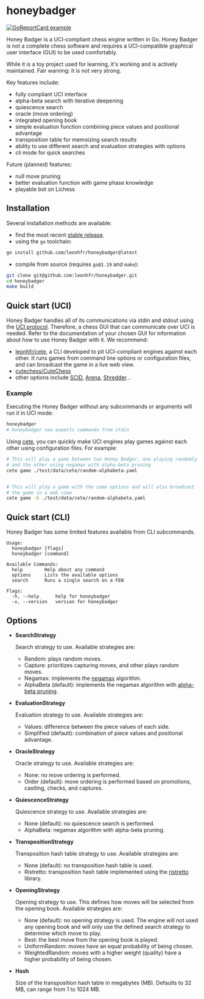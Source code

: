 # honeybadger

[![GoReportCard example](https://goreportcard.com/badge/github.com/leonhfr/honeybadger)](https://goreportcard.com/report/github.com/leonhfr/honeybadger)

Honey Badger is a UCI-compliant chess engine written in Go. Honey Badger is not a complete chess software and requires a UCI-compatible graphical user interface (GUI) to be used comfortably.

While it is a toy project used for learning, it's working and is actively maintained. Fair warning: it is not very strong.

Key features include:

- fully compliant UCI interface
- alpha-beta search with iterative deepening
- quiescence search
- oracle (move ordering)
- integrated opening book
- simple evaluation function combining piece values and positional advantage
- transposition table for memoizing search results
- ability to use different search and evaluation strategies with options
- cli mode for quick searches

Future (planned) features:

- null move pruning
- better evaluation function with game phase knowledge
- playable bot on Lichess

## Installation

Several installation methods are available:

- find the most recent [stable release](https://github.com/leonhfr/honeybadger/releases).
- using the `go` toolchain:

```sh
go install github.com/leonhfr/honeybadger@latest
```

- compile from source (requires `go@1.19` and `make`):

```sh
git clone git@github.com:leonhfr/honeybadger.git
cd honeybadger
make build
```

## Quick start (UCI)

Honey Badger handles all of its communications via stdin and stdout using the [UCI protocol](https://backscattering.de/chess/uci/). Therefore, a chess GUI that can communicate over UCI is needed. Refer to the documentation of your chosen GUI for information about how to use Honey Badger with it. We recommend:

- [leonhfr/cete](https://github.com/leonhfr/honeybadger), a CLI developed to pit UCI-compliant engines against each other. It runs games from command line options or configuration files, and can broadcast the game in a live web view.
- [cutechess/CuteChess](https://github.com/cutechess/cutechess)
- other options include [SCID](http://scid.sourceforge.net/), [Arena](http://www.playwitharena.de/), [Shredder](https://www.shredderchess.com/)...

### Example

Executing the Honey Badger without any subcommands or arguments will run it in UCI mode:

```sh
honeybadger
# honeybadger now expects commands from stdin
```

Using [cete](https://github.com/leonhfr/honeybadger), you can quickly make UCI engines play games against each other using configuration files. For example:

```sh
# This will play a game between two Honey Badger, one playing randomly
# and the other using negamax with alpha-beta pruning
cete game ./test/data/cete/random-alphabeta.yaml


# This will play a game with the same options and will also broadcast
# the game in a web view
cete game -b ./test/data/cete/random-alphabeta.yaml

```

## Quick start (CLI)

Honey Badger has some limited features available from CLI subcommands.

```
Usage:
  honeybadger [flags]
  honeybadger [command]

Available Commands:
  help        Help about any command
  options     Lists the available options
  search      Runs a single search on a FEN

Flags:
  -h, --help      help for honeybadger
  -v, --version   version for honeybadger
```

## Options

- **SearchStrategy**

  Search strategy to use. Available strategies are:

  - Random: plays random moves.
  - Capture: prioritizes capturing moves, and other plays random moves.
  - Negamax: implements the [negamax](https://en.wikipedia.org/wiki/Negamax) algorithm.
  - AlphaBeta (default): implements the negamax algorithm with [alpha-beta pruning](https://en.wikipedia.org/wiki/Alpha-beta_pruning).

- **EvaluationStrategy**

  Evaluation strategy to use. Available strategies are:

  - Values: difference between the piece values of each side.
  - Simplified (default): combination of piece values and positional advantage.

- **OracleStrategy**

  Oracle strategy to use. Available strategies are:

  - None: no move ordering is performed.
  - Order (default): move ordering is performed based on promotions, castling, checks, and captures.

- **QuiescenceStrategy**

  Quiescence strategy to use. Available strategies are:

  - None (default): no quiescence search is performed.
  - AlphaBeta: negamax algorithm with alpha-beta pruning.

- **TranspositionStrategy**

  Transposition hash table strategy to use. Available strategies are:

  - None (default): no transposition hash table is used.
  - Ristretto: transposition hash table implemented using the [ristretto](https://github.com/dgraph-io/ristretto) library.

- **OpeningStrategy**

  Opening strategy to use. This defines how moves will be selected from the opening book. Available strategies are:

  - None (default): no opening strategy is used. The engine will not used any opening book and will only use the defined search strategy to determine which move to play.
  - Best: the best move from the opening book is played.
  - UniformRandom: moves have an equal probability of being chosen.
  - WeightedRandom: moves with a higher weight (quality) have a higher probability of being chosen.

- **Hash**

  Size of the transposition hash table in megabytes (MB).
  Defaults to 32 MB, can range from 1 to 1024 MB.
